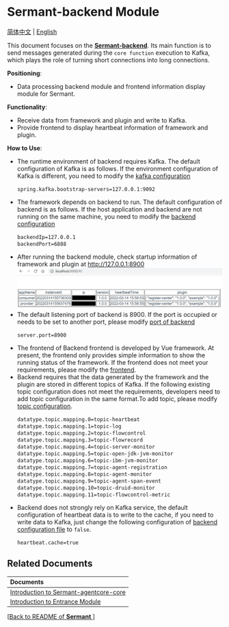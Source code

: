 # Sermant-backend Module

[简体中文](backend-zh.md) | [English](backend.md)

This document focuses on the [**Sermant-backend**](../../sermant-backend). Its main function is to send messages generated during the `core function` execution to Kafka, which plays the role of turning short connections into long connections.

**Positioning**: 

- Data processing backend module and frontend information display module for Sermant.

**Functionality**:

- Receive data from framework and plugin and write to Kafka.
- Provide frontend to display heartbeat information of framework and plugin.

**How to Use**:

- The runtime environment of backend requires Kafka. The default configuration of Kafka is as follows. If the environment configuration of Kafka is different, you need to modify the [kafka configuration](../../sermant-backend/src/main/resources/application.properties)
  ```properties
  spring.kafka.bootstrap-servers=127.0.0.1:9092
  ```
- The framework depends on backend to run. The default configuration of backend is as follows. If the host application and backend are not running on the same machine, you need to modify the [backend configuration](../../sermant-agentcore/sermant-agentcore-config/config/config.properties)
    ```properties
    backendIp=127.0.0.1
    backendPort=6888
    ```
- After running the backend module, check startup information of framework and plugin at http://127.0.0.1:8900
  ![启动信息](../../docs/binary-docs/backend_sermant_info.png)
- The default listening port of backend is 8900. If the port is occupied or needs to be set to another port, please modify [port of backend](../../sermant-backend/src/main/resources/application.properties)
  ```properties
  server.port=8900
  ```
- The frontend of Backend frontend is developed by Vue framework. At present, the frontend only provides simple information to show the running status of the framework. If the frontend does not meet your requirements, please modify the [frontend](../../sermant-backend/src/main/webapp).
- Backend requires that the data generated by the framework and the plugin are stored in different topics of Kafka. If the following existing topic configuration does not meet the requirements, developers need to add topic configuration in the same format.To add topic, please modify [topic configuration](../../sermant-backend/src/main/resources/application.properties).
  ```properties
  datatype.topic.mapping.0=topic-heartbeat
  datatype.topic.mapping.1=topic-log
  datatype.topic.mapping.2=topic-flowcontrol
  datatype.topic.mapping.3=topic-flowrecord
  datatype.topic.mapping.4=topic-server-monitor
  datatype.topic.mapping.5=topic-open-jdk-jvm-monitor
  datatype.topic.mapping.6=topic-ibm-jvm-monitor
  datatype.topic.mapping.7=topic-agent-registration
  datatype.topic.mapping.8=topic-agent-monitor
  datatype.topic.mapping.9=topic-agent-span-event
  datatype.topic.mapping.10=topic-druid-monitor
  datatype.topic.mapping.11=topic-flowcontrol-metric
  ```
- Backend does not strongly rely on Kafka service, the default configuration of heartbeat data is to write to the cache, if you need to write data to Kafka, just change the following configuration of [backend configuration file](../../sermant-backend/src/main/resources/application.properties) to `false`.
  ```properties
  heartbeat.cache=true
  ```

## Related Documents

|Documents|
|:-|
|[Introduction to Sermant-agentcore-core](agentcore.md)|
|[Introduction to Entrance Module](entrance.md)|

[[Back to README of **Sermant** ](../README.md)]
